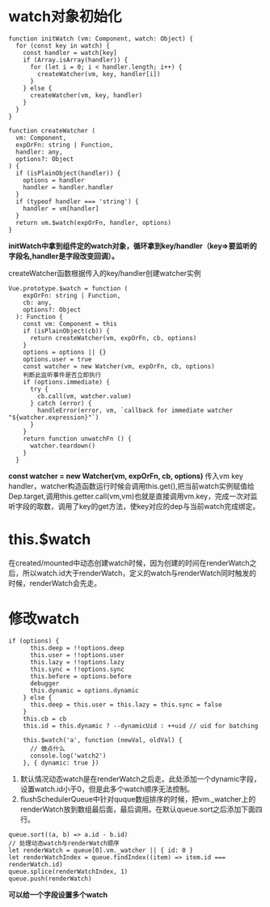 # watch对象初始化
```
function initWatch (vm: Component, watch: Object) {
  for (const key in watch) {
    const handler = watch[key]
    if (Array.isArray(handler)) {
      for (let i = 0; i < handler.length; i++) {
        createWatcher(vm, key, handler[i])
      }
    } else {
      createWatcher(vm, key, handler)
    }
  }
}

function createWatcher (
  vm: Component,
  expOrFn: string | Function,
  handler: any,
  options?: Object
) {
  if (isPlainObject(handler)) {
    options = handler
    handler = handler.handler
  }
  if (typeof handler === 'string') {
    handler = vm[handler]
  }
  return vm.$watch(expOrFn, handler, options)
}
```
**initWatch中拿到组件定的watch对象，循环拿到key/handler（key=>要监听的字段名,handler是字段改变回调）。**

createWatcher函数根据传入的key/handler创建watcher实例

```
Vue.prototype.$watch = function (
    expOrFn: string | Function,
    cb: any,
    options?: Object
  ): Function {
    const vm: Component = this
    if (isPlainObject(cb)) {
      return createWatcher(vm, expOrFn, cb, options)
    }
    options = options || {}
    options.user = true
    const watcher = new Watcher(vm, expOrFn, cb, options)
    判断此监听事件是否立即执行
    if (options.immediate) {
      try {
        cb.call(vm, watcher.value)
      } catch (error) {
        handleError(error, vm, `callback for immediate watcher "${watcher.expression}"`)
      }
    }
    return function unwatchFn () {
      watcher.teardown()
    }
  }
```
**const watcher = new Watcher(vm, expOrFn, cb, options)**
传入vm key handler，watcher构造函数运行时候会调用this.get(),把当前watch实例赋值给Dep.target,调用this.getter.call(vm,vm)也就是直接调用vm.key，完成一次对监听字段的取数，调用了key的get方法，使key对应的dep与当前watch完成绑定。

# this.$watch
在created/mounted中动态创建watch时候，因为创建的时间在renderWatch之后，所以watch.id大于renderWatch，定义的watch与renderWatch同时触发的时候，renderWatch会先走。

# 修改watch

```
if (options) {
      this.deep = !!options.deep
      this.user = !!options.user
      this.lazy = !!options.lazy
      this.sync = !!options.sync
      this.before = options.before
      debugger
      this.dynamic = options.dynamic
    } else {
      this.deep = this.user = this.lazy = this.sync = false
    }
    this.cb = cb
    this.id = this.dynamic ? --dynamicUid : ++uid // uid for batching
    
    this.$watch('a', function (newVal, oldVal) {
      // 做点什么
      console.log('watch2')
    }, { dynamic: true })
```

1. 默认情况动态watch是在renderWatch之后走。此处添加一个dynamic字段，设置watch.id小于0，但是此多个watch顺序无法控制。
2. flushSchedulerQueue中针对quque数组排序的时候，把vm._watcher上的renderWatch放到数组最后面，最后调用。在默认queue.sort之后添加下面四行。

```
queue.sort((a, b) => a.id - b.id)
// 处理动态watch与renderWatch顺序
let renderWatch = queue[0].vm._watcher || { id: 0 }
let renderWatchIndex = queue.findIndex((item) => item.id === renderWatch.id)
queue.splice(renderWatchIndex, 1)
queue.push(renderWatch)
```


**可以给一个字段设置多个watch**
